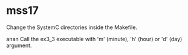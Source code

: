 # mss17
Change the SystemC directories inside the Makefile.

anan Call the ex3_3 executable with 'm' (minute), 'h' (hour) or 'd' (day) argument.
